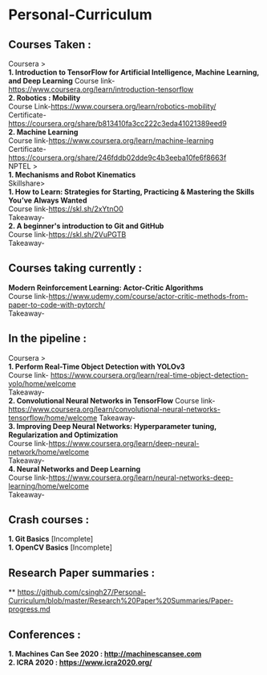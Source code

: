 # Personal-Curriculum

## Courses Taken :   
Coursera >  
**1. Introduction to TensorFlow for Artificial Intelligence, Machine Learning, and Deep Learning**
Course link-https://www.coursera.org/learn/introduction-tensorflow  
**2. Robotics : Mobility**   
Course Link-https://www.coursera.org/learn/robotics-mobility/  
Certificate-https://coursera.org/share/b813410fa3cc222c3eda41021389eed9  
**2. Machine Learning**   
Course link-https://www.coursera.org/learn/machine-learning  
Certificate-https://coursera.org/share/246fddb02dde9c4b3eeba10fe6f8663f  
NPTEL >  
**1. Mechanisms and Robot Kinematics**  
Skillshare>  
**1. How to Learn: Strategies for Starting, Practicing & Mastering the Skills You’ve Always Wanted**  
Course link-https://skl.sh/2xYtnO0  
Takeaway-  
**2. A beginner's introduction to Git and GitHub**   
Course link-https://skl.sh/2VuPGTB  
Takeaway-  
## Courses taking currently :
**Modern Reinforcement Learning: Actor-Critic Algorithms**  
Course link-https://www.udemy.com/course/actor-critic-methods-from-paper-to-code-with-pytorch/  
Takeaway-  
## In the pipeline :  
Coursera >  
**1. Perform Real-Time Object Detection with YOLOv3**  
Course link- https://www.coursera.org/learn/real-time-object-detection-yolo/home/welcome  
Takeaway-  
**2. Convolutional Neural Networks in TensorFlow**
Course link-https://www.coursera.org/learn/convolutional-neural-networks-tensorflow/home/welcome 
Takeaway-  
**3. Improving Deep Neural Networks: Hyperparameter tuning, Regularization and Optimization**  
Course link-https://www.coursera.org/learn/deep-neural-network/home/welcome  
Takeaway-  
**4. Neural Networks and Deep Learning**  
Course link-https://www.coursera.org/learn/neural-networks-deep-learning/home/welcome  
Takeaway- 
## Crash courses :
**1. Git Basics** [Incomplete]  
**1. OpenCV Basics** [Incomplete]
## Research Paper summaries :  
**  https://github.com/csingh27/Personal-Curriculum/blob/master/Research%20Paper%20Summaries/Paper-progress.md  
## Conferences :  
**1. Machines Can See 2020 : http://machinescansee.com**  
**2. ICRA 2020 : https://www.icra2020.org/**  
